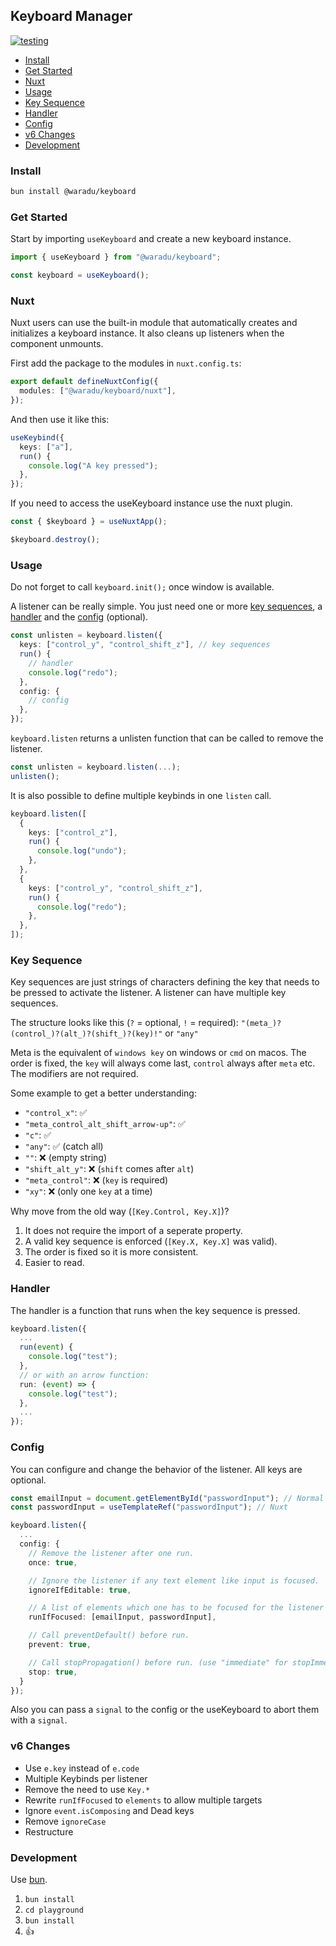 ## Keyboard Manager

[![testing](https://github.com/Waradu/keyboard/actions/workflows/testing.yml/badge.svg)](https://github.com/Waradu/keyboard/actions/workflows/testing.yml)

- [Install](#install)
- [Get Started](#get-started)
- [Nuxt](#nuxt)
- [Usage](#usage)
- [Key Sequence](#key-sequence)
- [Handler](#handler)
- [Config](#config)
- [v6 Changes](#v6-changes)
- [Development](#development)

### Install

```bash
bun install @waradu/keyboard
```

### Get Started

Start by importing `useKeyboard` and create a new keyboard instance.

```ts
import { useKeyboard } from "@waradu/keyboard";

const keyboard = useKeyboard();
```

### Nuxt

Nuxt users can use the built-in module that automatically creates and initializes a keyboard instance. It also cleans up listeners when the component unmounts.

First add the package to the modules in `nuxt.config.ts`:

```ts
export default defineNuxtConfig({
  modules: ["@waradu/keyboard/nuxt"],
});
```

And then use it like this:

```ts
useKeybind({
  keys: ["a"],
  run() {
    console.log("A key pressed");
  },
});
```

If you need to access the useKeyboard instance use the nuxt plugin.

```ts
const { $keyboard } = useNuxtApp();

$keyboard.destroy();
```

### Usage

Do not forget to call `keyboard.init();` once window is available.

A listener can be really simple. You just need one or more [key sequences](#key-sequence), a [handler](#handler) and the [config](#config) (optional).

```ts
const unlisten = keyboard.listen({
  keys: ["control_y", "control_shift_z"], // key sequences
  run() {
    // handler
    console.log("redo");
  },
  config: {
    // config
  },
});
```

`keyboard.listen` returns a unlisten function that can be called to remove the listener.

```ts
const unlisten = keyboard.listen(...);
unlisten();
```

It is also possible to define multiple keybinds in one `listen` call.

```ts
keyboard.listen([
  {
    keys: ["control_z"],
    run() {
      console.log("undo");
    },
  },
  {
    keys: ["control_y", "control_shift_z"],
    run() {
      console.log("redo");
    },
  },
]);
```

### Key Sequence

Key sequences are just strings of characters defining the key that needs to be pressed to activate the listener. A listener can have multiple key sequences.

The structure looks like this (`?` = optional, `!` = required):
`"(meta_)?(control_)?(alt_)?(shift_)?(key)!"` or `"any"`

Meta is the equivalent of `windows key` on windows or `cmd` on macos.
The order is fixed, the `key` will always come last, `control` always after `meta` etc. The modifiers are not required.

Some example to get a better understanding:

- `"control_x"`: ✅
- `"meta_control_alt_shift_arrow-up"`: ✅
- `"c"`: ✅
- `"any"`: ✅ (catch all)
- `""`: ❌ (empty string)
- `"shift_alt_y"`: ❌ (`shift` comes after `alt`)
- `"meta_control"`: ❌ (`key` is required)
- `"xy"`: ❌ (only one `key` at a time)

Why move from the old way (`[Key.Control, Key.X]`)?

1. It does not require the import of a seperate property.
2. A valid key sequence is enforced (`[Key.X, Key.X]` was valid).
3. The order is fixed so it is more consistent.
4. Easier to read.

### Handler

The handler is a function that runs when the key sequence is pressed.

```ts
keyboard.listen({
  ...
  run(event) {
    console.log("test");
  },
  // or with an arrow function:
  run: (event) => {
    console.log("test");
  },
  ...
});
```

### Config

You can configure and change the behavior of the listener. All keys are optional.

```ts
const emailInput = document.getElementById("passwordInput"); // Normal
const passwordInput = useTemplateRef("passwordInput"); // Nuxt

keyboard.listen({
  ...
  config: {
    // Remove the listener after one run.
    once: true,

    // Ignore the listener if any text element like input is focused.
    ignoreIfEditable: true,

    // A list of elements which one has to be focused for the listener to run.
    runIfFocused: [emailInput, passwordInput],

    // Call preventDefault() before run.
    prevent: true,

    // Call stopPropagation() before run. (use "immediate" for stopImmediatePropagation() and "both" for both).
    stop: true,
  }
});
```

Also you can pass a `signal` to the config or the useKeyboard to abort them with a `signal`.

### v6 Changes

- Use `e.key` instead of `e.code`
- Multiple Keybinds per listener
- Remove the need to use `Key.*`
- Rewrite `runIfFocused` to `elements` to allow multiple targets
- Ignore `event.isComposing` and Dead keys
- Remove `ignoreCase`
- Restructure

### Development

Use [bun](https://bun.sh).

1. `bun install`
2. `cd playground`
3. `bun install`
4. 👍
